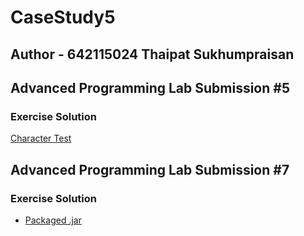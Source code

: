 # CaseStudy5

## Author - 642115024 Thaipat Sukhumpraisan

## Advanced Programming Lab Submission #5

### Exercise Solution
[Character Test](https://github.com/BlessedPretzel/CaseStudy5/blob/master/src/test/java/se233/chapter5/CharacterTest.java)

## Advanced Programming Lab Submission #7

### Exercise Solution
- [Packaged .jar](https://github.com/BlessedPretzel/CaseStudy5/blob/master/target/CaseStudy5-1.0-SNAPSHOT.jar)
